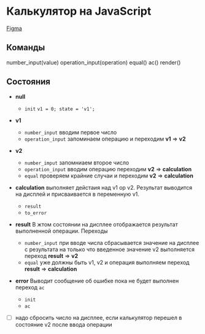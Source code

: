 # Калькулятор на JavaScript

[Figma](https://www.figma.com/file/odLAP1PL5atEFGZKbvnxCx/Neumorphism-Calculator-(Community)?type=design&node-id=1-2&t=l8IuWI3zvyrMLBrN-0)

## Команды

number_input(value)
operation_input(operation)
equal()
ac()
render()


## Состояния
- __null__
    - `init`
        `v1 = 0; state = 'v1';`
- __v1__
    - `number_input`
        вводим первое число
    - `operation_input`
        запоминаем операцию и переходим
        __v1__ => __v2__
- __v2__
    - `number_imput`
        запомниаем второе число
    - `operation_input`
        вводим операцию
        переходим __v2__ => __calculation__
    - `equal`
        проверяем крайние случаи 
        и переходим __v2__ => __calculation__

- __calculation__
    выполняет дейстаия над v1 op v2. Результат выводится на дисплей и присваивается в переменную v1.
    - `result`
    - `to_error`
- __result__
    В жтом состоянии на дисплее отображается результат выполненной операции.
    Переходы
    - `number_input`
        при вводе числа сбрасывается значение на дисплее 
        с результата на только что введенное значение v2
        выполняется переход __result__ => __v2__
    - `equal`
        уже должны быть v1, v2 и операция
        выполняем переход __result__ => __calculation__
- __error__
    Выводит сообщение об ошибке пока не будет выполнен переход `ac`
    - `init`
    - `ac`
- [ ] надо сбросить число на дисплее, если калькулятор перешел в состояние v2 после ввода операции